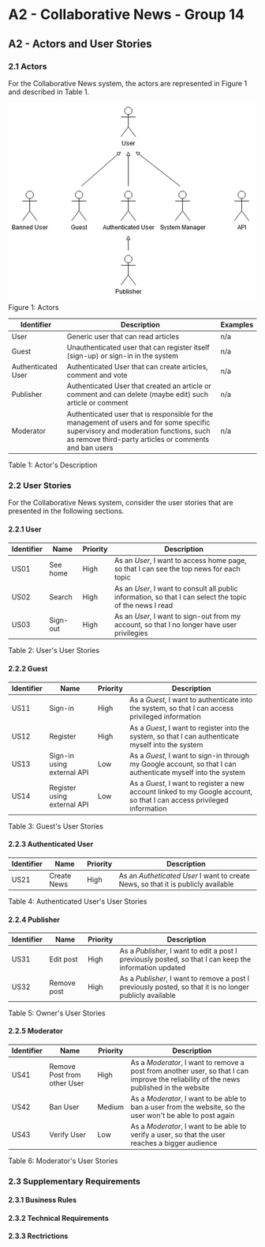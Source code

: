 # A2 - Collaborative News - Group 14
## A2 - Actors and User Stories

### 2.1 Actors

For the Collaborative News system, the actors are represented in Figure 1 and described in Table 1.

![Actors](../img/actors.png)
Figure 1: Actors

|Identifier|Description|Examples|
|-------|------|------|
|User|Generic user that can read articles|n/a
|Guest|Unauthenticated user that can register itself (sign-up) or sign-in in the system|n/a
|Authenticated User|Authenticated User that can create articles, comment and vote|n/a
|Publisher|Authenticated User that created an article or comment and can delete (maybe edit) such article or comment|n/a
|Moderator|Authenticated user that is responsible for the management of users and for some specific supervisory and moderation functions, such as remove third-party articles or comments and ban users|n/a

Table 1: Actor's Description

### 2.2 User Stories

For the Collaborative News system, consider the user stories that are presented in the following sections.

#### 2.2.1 User
|Identifier|Name|Priority|Description|
|-------|------|------|------|
|US01| See home | High |As an *User*, I want to access home page, so that I can see the top news for each topic
|US02| Search | High | As an *User*, I want to consult all public information, so that I can select the topic of the news I read
|US03| Sign-out | High | As an *User*, I want to sign-out from my account, so that I no longer have user privilegies

Table 2: User's User Stories
 
#### 2.2.2 Guest
|Identifier|Name|Priority|Description|
|-------|------|------|------|
|US11|Sign-in | High | As a *Guest*, I want to authenticate into the system, so that I can access privileged information|
|US12|Register | High | As a *Guest*, I want to register into the system, so that I can authenticate myself into the system|
|US13|Sign-in using external API | Low | As a *Guest*, I want to sign-in through my Google account, so that I can authenticate myself into the system|
|US14|Register using external API | Low | As a *Guest*, I want to register a new account linked to my Google account, so that I can access privileged information|

Table 3: Guest's User Stories

#### 2.2.3 Authenticated User
|Identifier|Name|Priority|Description|
|-------|------|------|------|
|US21| Create News | High | As an *Autheticated User* I want to create News, so that it is publicly available 
Table 4: Authenticated User's User Stories

#### 2.2.4 Publisher
|Identifier|Name|Priority|Description|
|-------|------|------|------|
|US31|Edit post|High| As a *Publisher*, I want to edit a post I previously posted, so that I can keep the information updated|
|US32|Remove post|High| As a *Publisher*, I want to remove a post I previously posted, so that it is no longer publicly available|
Table 5: Owner's User Stories

#### 2.2.5 Moderator
|Identifier|Name|Priority|Description|
|-------|------|------|------|
|US41|Remove Post from other User|High|As a *Moderator*, I want to remove a post from another user, so that I can improve the reliability of the news published in the website
|US42|Ban User|Medium|As a *Moderator*, I want to be able to ban a user from the website, so the user won't be able to post again
|US43|Verify User|Low|As a *Moderator*, I want to be able to verify a user, so that the user reaches a bigger audience
Table 6: Moderator's User Stories

### 2.3 Supplementary Requirements

#### 2.3.1 Business Rules

#### 2.3.2 Technical Requirements

#### 2.3.3 Rectrictions

